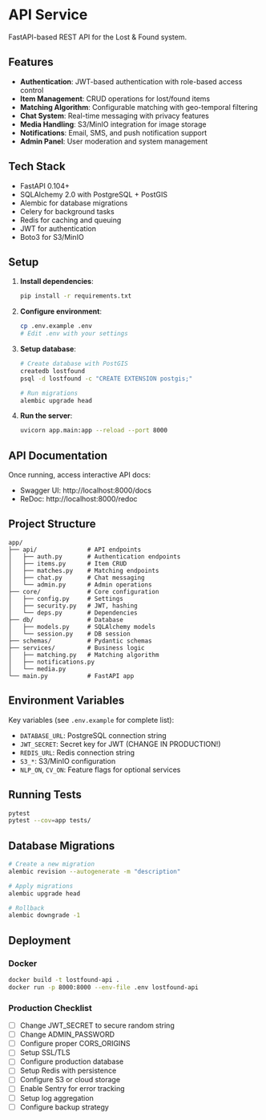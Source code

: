 # API Service

FastAPI-based REST API for the Lost & Found system.

## Features

- **Authentication**: JWT-based authentication with role-based access control
- **Item Management**: CRUD operations for lost/found items
- **Matching Algorithm**: Configurable matching with geo-temporal filtering
- **Chat System**: Real-time messaging with privacy features
- **Media Handling**: S3/MinIO integration for image storage
- **Notifications**: Email, SMS, and push notification support
- **Admin Panel**: User moderation and system management

## Tech Stack

- FastAPI 0.104+
- SQLAlchemy 2.0 with PostgreSQL + PostGIS
- Alembic for database migrations
- Celery for background tasks
- Redis for caching and queuing
- JWT for authentication
- Boto3 for S3/MinIO

## Setup

1. **Install dependencies**:

   ```bash
   pip install -r requirements.txt
   ```

2. **Configure environment**:

   ```bash
   cp .env.example .env
   # Edit .env with your settings
   ```

3. **Setup database**:

   ```bash
   # Create database with PostGIS
   createdb lostfound
   psql -d lostfound -c "CREATE EXTENSION postgis;"

   # Run migrations
   alembic upgrade head
   ```

4. **Run the server**:
   ```bash
   uvicorn app.main:app --reload --port 8000
   ```

## API Documentation

Once running, access interactive API docs:

- Swagger UI: http://localhost:8000/docs
- ReDoc: http://localhost:8000/redoc

## Project Structure

```
app/
├── api/              # API endpoints
│   ├── auth.py       # Authentication endpoints
│   ├── items.py      # Item CRUD
│   ├── matches.py    # Matching endpoints
│   ├── chat.py       # Chat messaging
│   └── admin.py      # Admin operations
├── core/             # Core configuration
│   ├── config.py     # Settings
│   ├── security.py   # JWT, hashing
│   └── deps.py       # Dependencies
├── db/               # Database
│   ├── models.py     # SQLAlchemy models
│   └── session.py    # DB session
├── schemas/          # Pydantic schemas
├── services/         # Business logic
│   ├── matching.py   # Matching algorithm
│   ├── notifications.py
│   └── media.py
└── main.py           # FastAPI app
```

## Environment Variables

Key variables (see `.env.example` for complete list):

- `DATABASE_URL`: PostgreSQL connection string
- `JWT_SECRET`: Secret key for JWT (CHANGE IN PRODUCTION!)
- `REDIS_URL`: Redis connection string
- `S3_*`: S3/MinIO configuration
- `NLP_ON`, `CV_ON`: Feature flags for optional services

## Running Tests

```bash
pytest
pytest --cov=app tests/
```

## Database Migrations

```bash
# Create a new migration
alembic revision --autogenerate -m "description"

# Apply migrations
alembic upgrade head

# Rollback
alembic downgrade -1
```

## Deployment

### Docker

```bash
docker build -t lostfound-api .
docker run -p 8000:8000 --env-file .env lostfound-api
```

### Production Checklist

- [ ] Change JWT_SECRET to secure random string
- [ ] Change ADMIN_PASSWORD
- [ ] Configure proper CORS_ORIGINS
- [ ] Setup SSL/TLS
- [ ] Configure production database
- [ ] Setup Redis with persistence
- [ ] Configure S3 or cloud storage
- [ ] Enable Sentry for error tracking
- [ ] Setup log aggregation
- [ ] Configure backup strategy
